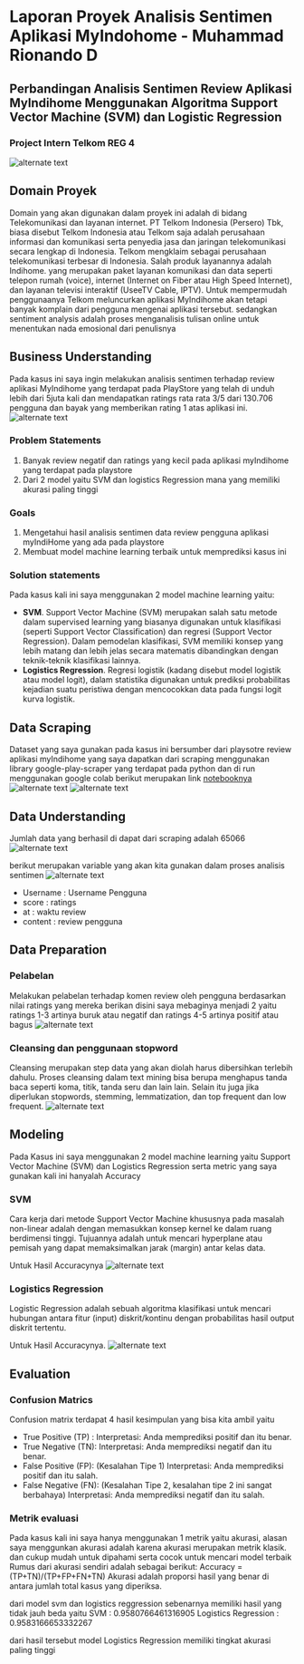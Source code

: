 # Laporan Proyek Analisis Sentimen Aplikasi MyIndohome - Muhammad Rionando D
## Perbandingan Analisis Sentimen Review Aplikasi MyIndihome Menggunakan Algoritma Support Vector Machine (SVM) dan Logistic Regression  

### Project Intern Telkom REG 4
![alternate text](https://github.com/rionando/Laporan-Project-Analisis-Sentimen-MyIndihome/blob/main/Telkom%20Semarang.jpg)

## Domain Proyek
Domain yang akan digunakan dalam proyek ini adalah di bidang Telekomunikasi dan layanan internet. PT Telkom Indonesia (Persero) Tbk, biasa disebut Telkom Indonesia atau Telkom saja adalah perusahaan informasi dan komunikasi serta penyedia jasa dan jaringan telekomunikasi secara lengkap di Indonesia. Telkom mengklaim sebagai perusahaan telekomunikasi terbesar di Indonesia. Salah produk layanannya adalah Indihome. yang merupakan paket layanan komunikasi dan data seperti telepon rumah (voice), internet (Internet on Fiber atau High Speed Internet), dan layanan televisi interaktif (UseeTV Cable, IPTV). Untuk mempermudah penggunaanya Telkom meluncurkan aplikasi MyIndihome akan tetapi banyak komplain dari pengguna mengenai aplikasi tersebut. sedangkan sentiment analysis adalah proses menganalisis tulisan online untuk menentukan nada emosional dari penulisnya

## Business Understanding
Pada kasus ini saya ingin melakukan analisis sentimen terhadap review aplikasi MyIndihome yang terdapat pada PlayStore yang telah di unduh lebih dari 5juta kali dan mendapatkan ratings rata rata 3/5 dari 130.706 pengguna dan bayak yang memberikan rating 1 atas aplikasi ini.
![alternate text](https://github.com/rionando/Laporan-Project-Analisis-Sentimen-MyIndihome/blob/main/appmyindihome.jpeg)


### Problem Statements
1. Banyak review negatif dan ratings yang kecil pada aplikasi myIndihome yang terdapat pada playstore
2. Dari 2 model yaitu SVM dan logistics Regression mana yang memiliki akurasi paling tinggi

### Goals
1. Mengetahui hasil analisis sentimen data review pengguna aplikasi myIndiHome yang ada pada playstore
2. Membuat model machine learning terbaik untuk memprediksi kasus ini

### Solution statements
Pada kasus kali ini saya menggunakan 2 model machine learning yaitu:
- **SVM**. Support Vector Machine (SVM) merupakan salah satu metode dalam supervised learning yang biasanya digunakan untuk klasifikasi (seperti Support Vector Classification) dan regresi (Support Vector Regression). Dalam pemodelan klasifikasi, SVM memiliki konsep yang lebih matang dan lebih jelas secara matematis dibandingkan dengan teknik-teknik klasifikasi lainnya.
- **Logistics Regression**. Regresi logistik (kadang disebut model logistik atau model logit), dalam statistika digunakan untuk prediksi probabilitas kejadian suatu peristiwa dengan mencocokkan data pada fungsi logit kurva logistik.

## Data Scraping
Dataset yang saya gunakan pada kasus ini bersumber dari playsotre review aplikasi myIndihome yang saya dapatkan dari scraping menggunakan library google-play-scraper yang terdapat pada python dan di run menggunakan google colab berikut merupakan link [notebooknya](https://github.com/rionando/Scraping-Data-Playstore/blob/main/Scrapping_MyIndihome.ipynb) 
![alternate text](https://github.com/rionando/Laporan-Project-Analisis-Sentimen-MyIndihome/blob/main/data%20scraping%201.jpg)
![alternate text](https://github.com/rionando/Laporan-Project-Analisis-Sentimen-MyIndihome/blob/main/data%20scraping%202.jpg)

## Data Understanding
Jumlah data yang berhasil di dapat dari scraping adalah 65066
![alternate text](https://github.com/rionando/Laporan-Project-Analisis-Sentimen-MyIndihome/blob/main/jumlah%20data.jpg)

berikut merupakan variable yang akan kita gunakan dalam proses analisis sentimen
![alternate text](https://github.com/rionando/Laporan-Project-Analisis-Sentimen-MyIndihome/blob/main/data%20understanding.jpg)

- Username : Username Pengguna
- score : ratings
- at : waktu review
- content : review pengguna

## Data Preparation
### Pelabelan
Melakukan pelabelan terhadap komen review oleh pengguna berdasarkan nilai ratings yang mereka berikan disini saya mebaginya menjadi 2 yaitu ratings 1-3 artinya buruk atau negatif dan ratings 4-5 artinya positif atau bagus 
![alternate text](https://github.com/rionando/Laporan-Project-Analisis-Sentimen-MyIndihome/blob/main/pelabelan.jpg)

### Cleansing dan penggunaan stopword
Cleansing merupakan step data yang akan diolah harus dibersihkan terlebih dahulu. Proses cleansing dalam text mining bisa berupa menghapus tanda baca seperti koma, titik, tanda seru dan lain lain. Selain itu juga jika diperlukan stopwords, stemming, lemmatization, dan top frequent dan low frequent.
![alternate text](https://github.com/rionando/Laporan-Project-Analisis-Sentimen-MyIndihome/blob/main/preprosses.jpg)

## Modeling
Pada Kasus ini saya menggunakan 2 model machine learning yaitu Support Vector Machine (SVM) dan Logistics Regression serta metric yang saya gunakan kali ini hanyalah Accuracy

### SVM
Cara kerja dari metode Support Vector Machine khususnya pada masalah non-linear adalah dengan memasukkan konsep kernel ke dalam ruang berdimensi tinggi. Tujuannya adalah untuk mencari hyperplane atau pemisah yang dapat memaksimalkan jarak (margin) antar kelas data.

Untuk Hasil Accuracynya
![alternate text](https://github.com/rionando/Laporan-Project-Analisis-Sentimen-MyIndihome/blob/main/acc%20svm.jpg)

### Logistics Regression
Logistic Regression adalah sebuah algoritma klasifikasi untuk mencari hubungan antara fitur (input) diskrit/kontinu dengan probabilitas hasil output diskrit tertentu.

Untuk Hasil Accuracynya.
![alternate text](https://github.com/rionando/Laporan-Project-Analisis-Sentimen-MyIndihome/blob/main/acc%20logistics%20regression.jpg)

## Evaluation
### Confusion Matrics
Confusion matrix terdapat 4 hasil kesimpulan yang bisa kita ambil yaitu
- True Positive (TP) :
Interpretasi: Anda memprediksi positif dan itu benar.
- True Negative (TN):
Interpretasi: Anda memprediksi negatif dan itu benar.
- False Positive (FP): (Kesalahan Tipe 1)
Interpretasi: Anda memprediksi positif dan itu salah.
- False Negative (FN): (Kesalahan Tipe 2, kesalahan tipe 2 ini sangat berbahaya)
Interpretasi: Anda memprediksi negatif dan itu salah.

### Metrik evaluasi
Pada kasus kali ini saya hanya menggunakan 1 metrik yaitu akurasi, alasan saya menggunkan akurasi adalah karena akurasi merupakan metrik klasik. dan cukup mudah untuk dipahami serta cocok untuk mencari model terbaik
Rumus dari akurasi sendiri adalah sebagai berikut:
Accuracy = (TP+TN)/(TP+FP+FN+TN)
Akurasi adalah proporsi hasil yang benar di antara jumlah total kasus yang diperiksa.

dari model svm dan logistics reggression sebenarnya memiliki hasil yang tidak jauh beda yaitu
SVM                   : 0.9580766461316905
Logistics Regression  : 0.9583166653332267

dari hasil tersebut model Logistics Regression memiliki tingkat akurasi paling tinggi
